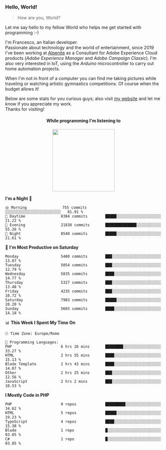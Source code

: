 ### Hello, World!

> How are you, World?

Let me say hello to my fellow World who helps me get started with programming :-)

I'm Francesco, an Italian developer.  
Passionate about technology and the world of entertainment, since 2019 I've been working at [Alpenite](https://www.alpenite.com) as a Consultant for Adobe Experience Cloud products (*Adobe Experience Manager* and *Adobe Campaign Classic*). I'm also very interested in IoT, using the *Arduino* microcontroller to carry out home automation projects.

When I'm not in front of a computer you can find me taking pictures while traveling or watching artistic gymnastics competitions. Of course when the budget allows it!

Below are some stats for you curious guys; also visit [my website](https://www.francescorega.eu) and let me know if you appreciate my work.  
Thanks for visiting!

<div align="center">
  <h4>While programming I'm listening to</h4>
  <a href="https://apps.francescorega.eu/now-playing/11147232609" target="_blank"><img src="https://apps.francescorega.eu/now-playing/11147232609" width="200"></a>
</div>

<!--START_SECTION:waka-->
**I'm a Night 🦉** 

```text
🌞 Morning                755 commits         ░░░░░░░░░░░░░░░░░░░░░░░░░   01.91 % 
🌆 Daytime                8384 commits        █████░░░░░░░░░░░░░░░░░░░░   21.22 % 
🌃 Evening                21838 commits       ██████████████░░░░░░░░░░░   55.26 % 
🌙 Night                  8540 commits        █████░░░░░░░░░░░░░░░░░░░░   21.61 % 
```
📅 **I'm Most Productive on Saturday** 

```text
Monday                   5480 commits        ███░░░░░░░░░░░░░░░░░░░░░░   13.87 % 
Tuesday                  5054 commits        ███░░░░░░░░░░░░░░░░░░░░░░   12.79 % 
Wednesday                5835 commits        ████░░░░░░░░░░░░░░░░░░░░░   14.77 % 
Thursday                 5327 commits        ███░░░░░░░░░░░░░░░░░░░░░░   13.48 % 
Friday                   4235 commits        ███░░░░░░░░░░░░░░░░░░░░░░   10.72 % 
Saturday                 7983 commits        █████░░░░░░░░░░░░░░░░░░░░   20.20 % 
Sunday                   5603 commits        ████░░░░░░░░░░░░░░░░░░░░░   14.18 % 
```


📊 **This Week I Spent My Time On** 

```text
🕑︎ Time Zone: Europe/Rome

💬 Programming Languages: 
PHP                      6 hrs 26 mins       ████████░░░░░░░░░░░░░░░░░   33.27 % 
HTML                     2 hrs 55 mins       ████░░░░░░░░░░░░░░░░░░░░░   15.13 % 
Blade Template           2 hrs 43 mins       ████░░░░░░░░░░░░░░░░░░░░░   14.07 % 
Other                    2 hrs 25 mins       ███░░░░░░░░░░░░░░░░░░░░░░   12.56 % 
JavaScript               2 hrs 2 mins        ███░░░░░░░░░░░░░░░░░░░░░░   10.53 % 
```

**I Mostly Code in PHP** 

```text
PHP                      9 repos             █████████░░░░░░░░░░░░░░░░   34.62 % 
HTML                     5 repos             █████░░░░░░░░░░░░░░░░░░░░   19.23 % 
TypeScript               4 repos             ████░░░░░░░░░░░░░░░░░░░░░   15.38 % 
Blade                    1 repo              █░░░░░░░░░░░░░░░░░░░░░░░░   03.85 % 
C#                       1 repo              █░░░░░░░░░░░░░░░░░░░░░░░░   03.85 % 
```




<!--END_SECTION:waka-->
